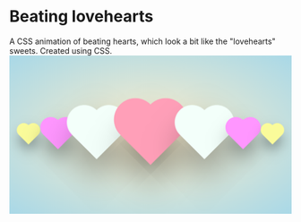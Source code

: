 # Beating lovehearts

A CSS animation of beating hearts, which look a bit like the "lovehearts" sweets. Created using CSS.
![Screenshot of the CSS animation](beating-lovehearts.png)
